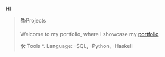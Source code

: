 HI
>📚Projects
>
>    Welcome to my portfolio, where I showcase my [portfolio](https://pages.github.com/)
>
>🛠️ Tools
> *. Language:
>        -SQL,
>        -Python,
>        -Haskell
  
